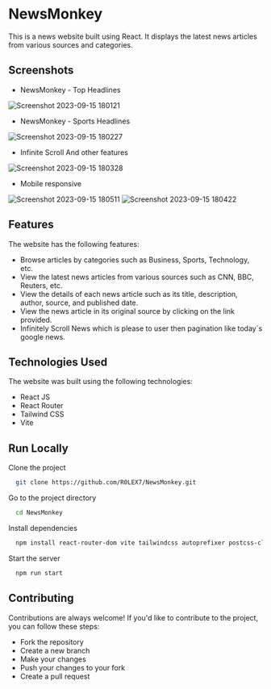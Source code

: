 
# NewsMonkey 

This is a news website built using React. It displays the latest news articles from various sources and categories.



## Screenshots


- NewsMonkey - Top Headlines



![Screenshot 2023-09-15 180121](https://github.com/R0LEX7/NewsMonkey/assets/115485479/6edd5983-7ff6-46d6-b0d1-db57ab7b0417)




- NewsMonkey - Sports Headlines

![Screenshot 2023-09-15 180227](https://github.com/R0LEX7/NewsMonkey/assets/115485479/b241f52e-2d93-45ce-9c6d-e7230f97e091)



- Infinite Scroll And other features 

![Screenshot 2023-09-15 180328](https://github.com/R0LEX7/NewsMonkey/assets/115485479/3b8ee1ba-03b3-4162-9e92-6ae6a4a24340)

- Mobile responsive

  
![Screenshot 2023-09-15 180511](https://github.com/R0LEX7/NewsMonkey/assets/115485479/71c5a2ee-8a4b-41ef-820e-89ca210ddcd4)
![Screenshot 2023-09-15 180422](https://github.com/R0LEX7/NewsMonkey/assets/115485479/33740677-02c5-4bfd-9de3-27dbd6c38b94)

## Features

The website has the following features:

- Browse articles by categories such as Business, Sports, Technology, etc.
- View the latest news articles from various sources such as CNN, BBC, Reuters, etc.
- View the details of each news article such as its title, description, author, source, and published date.
- View the news article in its original source by clicking on the link provided.
- Infinitely Scroll News which is please to user then pagination like today`s google news.

## Technologies Used

The website was built using the following technologies:

- React JS
- React Router
- Tailwind CSS
- Vite

## Run Locally

Clone the project

```bash
  git clone https://github.com/R0LEX7/NewsMonkey.git
```

Go to the project directory

```bash
  cd NewsMonkey
```

Install dependencies

```bash
  npm install react-router-dom vite tailwindcss autoprefixer postcss-cli react-infinite-scroll-component
```

Start the server

```bash
  npm run start
```


## Contributing

Contributions are always welcome!
If you'd like to contribute to the project, you can follow these steps:

- Fork the repository
- Create a new branch
- Make your changes
- Push your changes to your fork
- Create a pull request


